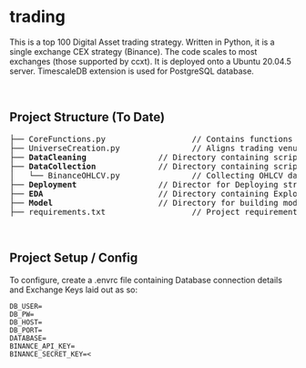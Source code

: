 # trading

This is a top 100 Digital Asset trading strategy. Written in Python, it is a single exchange CEX strategy (Binance). The code scales to most exchanges (those supported by ccxt). It is deployed onto a Ubuntu 20.04.5 server. TimescaleDB extension is used for PostgreSQL database.

<br />

## Project Structure (To Date)
<pre>
├── CoreFunctions.py                  // Contains functions used across scripts
├── UniverseCreation.py               // Aligns trading venues with coingecko top 100 
├── <b>DataCleaning</b>               // Directory containing scripts for cleaning data
├── <b>DataCollection</b>             // Directory containing scripts for collecting data
│   └── BinanceOHLCV.py               // Collecting OHLCV data from Binance 
├── <b>Deployment</b>                 // Director for Deploying strategy
├── <b>EDA</b>                        // Directory containing Exploratory Data Analysis 
├── <b>Model</b>                      // Directory for building models 
├── requirements.txt                  // Project requirements 
</pre>

<br />

## Project Setup / Config 

To configure, create a .envrc file containing Database connection details and Exchange Keys laid out as so:
```
DB_USER=
DB_PW=
DB_HOST=
DB_PORT=
DATABASE=
BINANCE_API_KEY=
BINANCE_SECRET_KEY=<
```




